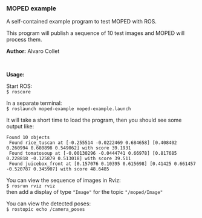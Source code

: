 ### MOPED example

A self-contained example program to test MOPED with ROS.

This program will publish a sequence of 10 test images and MOPED will process them.

  
**Author:** Alvaro Collet

&nbsp;  

**Usage:**

Start ROS:  
`
$ roscore
`

In a separate terminal:  
`
$ roslaunch moped-example moped-example.launch
`

It will take a short time to load the program, then you should see some output like:  
```
Found 10 objects
 Found rice_tuscan at [-0.255514 -0.0222469 0.684658] [0.408402 0.260994 0.680898 0.549062] with score 39.1931
 Found tomatosoup at [-0.00130296 -0.0444741 0.66978] [0.817685 0.228818 -0.125879 0.513018] with score 39.511
 Found juicebox_front at [0.157076 0.10395 0.615698] [0.41425 0.661457 -0.520787 0.345907] with score 48.6485
```

You can view the sequence of images in Rviz:  
`
$ rosrun rviz rviz
`  
then add a display of type `"Image"` for the topic `"/moped/Image"`

You can view the detected poses:  
`
$ rostopic echo /camera_poses
`


